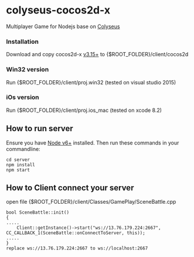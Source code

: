 # colyseus-cocos2d-x
Multiplayer Game for Nodejs base on [Colyseus](https://github.com/gamestdio/colyseus)

### Installation
Download and copy cocos2d-x [v3.15+](http://cocostudio.download.appget.cn/Cocos2D-X/cocos2d-x-3.15.zip) to {$ROOT_FOLDER}/client/cocos2d

### Win32 version
Run {$ROOT_FOLDER}/client/proj.win32 (tested on visual studio 2015)

### iOs version
Run {$ROOT_FOLDER}/client/proj.ios_mac (tested on xcode 8.2)


## How to run server
Ensure you have [Node v6+](http://nodejs.org/) installed. Then run these
commands in your commandline:

```
cd server
npm install
npm start
```

## How to Client connect your server
open file {$ROOT_FOLDER}/client/Classes/GamePlay/SceneBattle.cpp
```
bool SceneBattle::init()
{
.....
	Client::getInstance()->start("ws://13.76.179.224:2667", CC_CALLBACK_1(SceneBattle::onConnectToServer, this));
.....
}
replace ws://13.76.179.224:2667 to ws://localhost:2667
```

